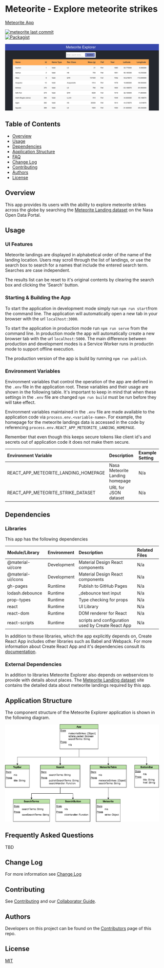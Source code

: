 # Meteorite - Explore meteorite strikes
[Meteorite App](https://jdmedlock.github.io/meteorite/)
<br/>

[![meteorite last commit](https://img.shields.io/github/last-commit/google/skia.svg)](https://github.com/jdmedlock/meteorite)
<br/>
[![Packagist](https://img.shields.io/packagist/l/doctrine/orm.svg)](https://github.com/jdmedlock/meteorite/)


![Screenshot](https://github.com/jdmedlock/meteorite/blob/development/docs/me_screenshot.png)

## Table of Contents

* [Overview](#overview)
* [Usage](#usage)
* [Dependencies](#dependencies)
* [Application Structure](#application-structure)
* [FAQ](#frequently-asked-questions)
* [Change Log](#change-log)
* [Contributing](#contributing)
* [Authors](#authors)
* [License](#license)

## Overview

This app provides its users with the ability to explore meteorite strikes
across the globe by searching the [Meteorite Landing dataset](https://data.nasa.gov/Space-Science/Meteorite-Landings/gh4g-9sfh) on the Nasa
Open Data Portal.

## Usage

### UI Features

Meteorite landings are displayed in alphabetical order of the name of the
landing location. Users may scroll through the list of landings, or use the
search box to search for a names that include the entered search term. Searches
are case independent.

The results list can be reset to it's original contents by clearing the search
box and clicking the 'Search' button.

### Starting & Building the App

To start the application in development mode simply run `npm run start`from
the command line. The application will automatically open a new tab in your
browser with the url `localhost:3000`.

To start the application in production mode run `npm run serve`
from the command line. In production mode the app will automatically create a
new browser tab with the url `localhost:5000`. The main difference between
production and development modes is a Service Worker runs in productin mode to
support offline execution.

The production version of the app is build by running `npm run publish`.

### Environment Variables

Environment variables that control the operation of the app are defined in the
`.env` file in the application root. These variables and their usage are shown
in the following table. It's important to keep in mind that when these settings
in the `.env` file are changed `npm run build` must be run before they will
take effect.

Environment variables maintained in the `.env` file are made available to the
application code via `process.env.<variable-name>`. For example, the
homepage for the meteorite landings data is accessed in the code by referencing
`process.env.REACT_APP_METEORITE_LANDING_HOMEPAGE`.

Remember that even though this keeps secure tokens like client id's and secrets
out of application code it does not make them secure.

| Environment Variable    | Description | Example Setting |
|:------------------------|:------------|:----------------|
| REACT_APP_METEORITE_LANDING_HOMEPAGE | Nasa Meteorite Landing homepage | N/a |
| REACT_APP_METEORITE_STRIKE_DATASET | URL for JSON dataset | N/a

## Dependencies

### Libraries

This app has the following dependencies

| Module/Library | Environment | Description | Related Files |
|:---------------|:------------|:------------|:--------------|
| @material-ui/core | Development | Material Design React components | N/a |
| @material-ui/icons | Development | Material Design React components | N/a |
| gh-pages | Runtiime | Publish to GitHub Pages | N/a |
| lodash.debounce | Runtime    | _debounce text input | N/a  |
| prop-types     | Runtime     | Type checking for props | N/a |
| react          | Runtime     | UI Library  | N/a           |
| react-dom      | Runtime     | DOM renderer for React | N/a |
| react-scripts  | Runtime     | scripts and configuration used by Create React App | N/a |

In addition to these libraries, which the app explicitly depends on,
Create React App includes other libraries such as Babel and Webpack. For more
information about Create React App and it's dependencies consult its
[documentation](https://github.com/facebook/create-react-app).

### External Dependencies

In addition to libraries Meteorite Explorer also depends on webservices to
provide with details about places. The [Meteorite Landing dataset](https://data.nasa.gov/Space-Science/Meteorite-Landings/gh4g-9sfh)
site contains the detailed data about meteorite landings required by this app.

## Application Structure

The component structure of the Meteorite Explorer application is shown in the
following diagram.

![React Component Structure](https://github.com/jdmedlock/meteorite/blob/development/docs/me_component_structure.png)

## Frequently Asked Questions

TBD

## Change Log

For more information see [Change Log](https://github.com/jdmedlock/meteorite/blob/development/docs/CHANGELOG.md)

## Contributing

See [Contributing](https://github.com/jdmedlock/meteorite/blob/development/docs/CONTRIBUTING.md)
and our [Collaborator Guide](https://github.com/jdmedlock/meteorite/blob/development/docs/COLLABORATOR_GUIDE.md).

## Authors

Developers on this project can be found on the [Contributors](https://github.com/jdmedlock/meteorite/graphs/contributors) page of this repo.

## License

[MIT](https://tldrlegal.com/license/mit-license)

